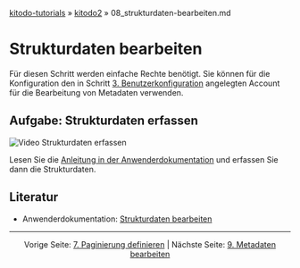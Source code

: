 [kitodo-tutorials](../README.md) » [kitodo2](README.md) » 08_strukturdaten-bearbeiten.md

# Strukturdaten bearbeiten

Für diesen Schritt werden einfache Rechte benötigt. Sie können für die Konfiguration den in Schritt [3. Benutzerkonfiguration](03_benutzerkonfiguration.md) angelegten Account für die Bearbeitung von Metadaten verwenden.

## Aufgabe: Strukturdaten erfassen

![Video Strukturdaten erfassen](gif/08_strukturdaten.gif)

Lesen Sie die [Anleitung in der Anwenderdokumentation](https://github.com/kitodo/kitodo-production/wiki/Strukturdaten-bearbeiten) und erfassen Sie dann die Strukturdaten.

## Literatur

* Anwenderdokumentation: [Strukturdaten bearbeiten](https://github.com/kitodo/kitodo-production/wiki/Strukturdaten-bearbeiten)




------

<p align="center">Vorige Seite: <a href="07_paginierung-definieren.md">7. Paginierung definieren</a> | Nächste Seite: <a href="09_metadaten-bearbeiten.md">9. Metadaten bearbeiten</a></p>
